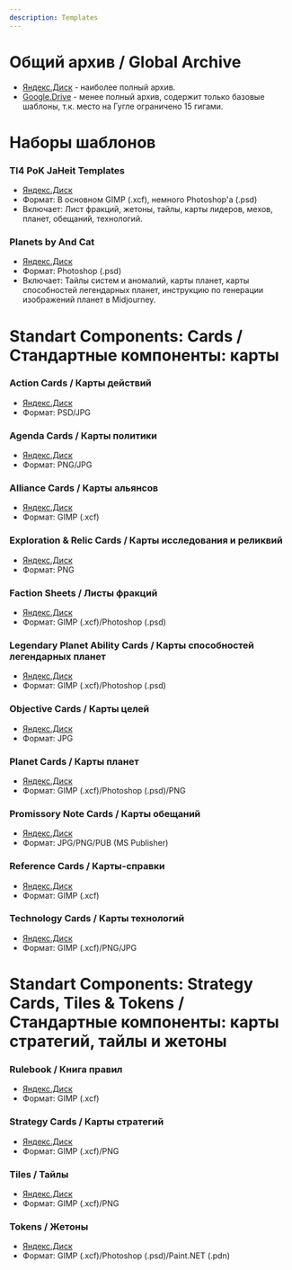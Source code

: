 ```yaml
---
description: Templates
---
```


# Общий архив / Global Archive
* [Яндекс.Диск](https://disk.yandex.ru/d/W4LHTQ5Prxpq-Q) - наиболее полный архив.
* [Google.Drive](https://drive.google.com/drive/folders/1CgzL438mHQizuw04mhIJEZ8ccF6e00sT?usp=drive_link) - менее полный архив, содержит только базовые шаблоны, т.к. место на Гугле ограничено 15 гигами.

# Наборы шаблонов

### TI4 PoK JaHeit Templates
* [Яндекс.Диск](https://disk.yandex.ru/d/KqD9DmNZsSQ8qg)
* Формат: В основном GIMP (.xcf), немного Photoshop'а (.psd)
* Включает: Лист фракций, жетоны, тайлы, карты лидеров, мехов, планет, обещаний, технологий.

### Planets by And Cat
* [Яндекс.Диск](https://disk.yandex.ru/d/HqmKVZ3DNtuQqA)
* Формат: Photoshop (.psd)
* Включает: Тайлы систем и аномалий, карты планет, карты способностей легендарных планет, инструкцию по генерации изображений планет в Midjourney.

# Standart Components: Cards / Стандартные компоненты: карты

### Action Cards / Карты действий
* [Яндекс.Диск](https://disk.yandex.ru/d/FMQ3ccA9kc7tNw)
* Формат: PSD/JPG

### Agenda Cards / Карты политики
* [Яндекс.Диск](https://disk.yandex.ru/d/mLn_1MPPwTTi2Q)
* Формат: PNG/JPG

### Alliance Cards / Карты альянсов
* [Яндекс.Диск](https://disk.yandex.ru/d/tUJ9AWdGB_KSLQ)
* Формат: GIMP (.xcf)

### Exploration & Relic Cards / Карты исследования и реликвий
* [Яндекс.Диск](https://disk.yandex.ru/d/oWC4HBRMgnJNlA)
* Формат: PNG

### Faction Sheets / Листы фракций
* [Яндекс.Диск](https://disk.yandex.ru/d/lspl_iN-aZKv-A)
* Формат: GIMP (.xcf)/Photoshop (.psd)

### Legendary Planet Ability Cards / Карты способностей легендарных планет
* [Яндекс.Диск](https://disk.yandex.ru/d/4Wop8JDKtWOLtw)
* Формат: GIMP (.xcf)/Photoshop (.psd)

### Objective Cards / Карты целей
* [Яндекс.Диск](https://disk.yandex.ru/d/YU2rT1Tfk8wj3g)
* Формат: JPG

### Planet Cards / Карты планет
* [Яндекс.Диск](https://disk.yandex.ru/d/iIm2bIN-lQkobg)
* Формат: GIMP (.xcf)/Photoshop (.psd)/PNG

### Promissory Note Cards / Карты обещаний
* [Яндекс.Диск](https://disk.yandex.ru/d/szK7j9ZfFwt6Gg)
* Формат: JPG/PNG/PUB (MS Publisher)

### Reference Cards / Карты-справки
* [Яндекс.Диск](https://disk.yandex.ru/d/YWwE8LHXsQwXFA)
* Формат: GIMP (.xcf)

### Technology Cards / Карты технологий
* [Яндекс.Диск](https://disk.yandex.ru/d/K8Qymeik4akpcQ)
* Формат: GIMP (.xcf)/PNG/JPG

# Standart Components: Strategy Cards, Tiles & Tokens / Стандартные компоненты: карты стратегий, тайлы и жетоны

### Rulebook / Книга правил
* [Яндекс.Диск](https://disk.yandex.ru/d/ZVb3kO8J3LLBng)
* Формат: GIMP (.xcf)

### Strategy Cards / Карты стратегий
* [Яндекс.Диск](https://disk.yandex.ru/d/4tFiQCbDce37vA)
* Формат: GIMP (.xcf)/PNG

### Tiles / Тайлы
* [Яндекс.Диск](https://disk.yandex.ru/d/4SnhM-dbxUBY0g)
* Формат: GIMP (.xcf)/PNG

### Tokens / Жетоны
* [Яндекс.Диск](https://disk.yandex.ru/d/8BtcLGSOBMc3qA)
* Формат: GIMP (.xcf)/Photoshop (.psd)/Paint.NET (.pdn)

